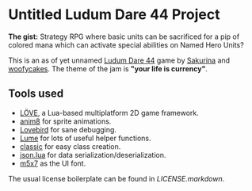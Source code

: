 # Untitled Ludum Dare 44 Project

**The gist:** Strategy RPG where basic units can be sacrificed for a pip of colored mana which can activate special abilities on Named Hero Units?

This is an as of yet unnamed [Ludum Dare 44][ld] game by [Sakurina][skrn] and [woofycakes][woof]. The theme of the jam is **"your life is currency"**.

## Tools used

* [LÖVE][love], a Lua-based multiplatform 2D game framework.
* [anim8][anim8] for sprite animations.
* [Lovebird][lovebird] for sane debugging.
* [Lume][lume] for lots of useful helper functions.
* [classic][classic] for easy class creation.
* [json.lua][jsonlua] for data serialization/deserialization.
* [m5x7][m5x7] as the UI font.

The usual license boilerplate can be found in *LICENSE.markdown*.

[ld]: https://ldjam.com
[skrn]: https://twitter.com/Sakurina
[woof]: https://twitter.com/woofycakes
[love]: http://love2d.org
[anim8]: https://github.com/kikito/anim8
[lume]: https://github.com/rxi/lume/
[lovebird]: https://github.com/rxi/lovebird
[classic]: https://github.com/rxi/classic
[jsonlua]: https://github.com/rxi/json.lua
[m5x7]: https://managore.itch.io/m5x7